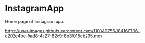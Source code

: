# InstagramApp
Home page of instagram app.

https://user-images.githubusercontent.com/110349755/184160706-c202e4be-9ad8-4a27-82c9-8b3f015cb295.mov
